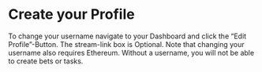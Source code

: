 # Create your Profile

To change your username navigate to your Dashboard and click the “Edit Profile”-Button. The stream-link box is Optional. Note that changing your username also requires Ethereum. Without a username, you will not be able to create bets or tasks.


